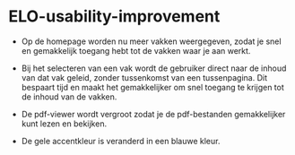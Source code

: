 # ELO-usability-improvement

- Op de homepage worden nu meer vakken weergegeven, zodat je snel en gemakkelijk toegang hebt tot de vakken waar je aan werkt.

- Bij het selecteren van een vak wordt de gebruiker direct naar de inhoud van dat vak geleid, zonder tussenkomst van een tussenpagina. Dit bespaart tijd en maakt het gemakkelijker om snel toegang te krijgen tot de inhoud van de vakken.

- De pdf-viewer wordt vergroot zodat je de pdf-bestanden gemakkelijker kunt lezen en bekijken.

- De gele accentkleur is veranderd in een blauwe kleur.

